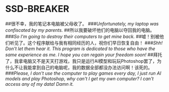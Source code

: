 # SSD-BREAKER
##很不幸，我的笔记本电脑被父母收了。
###*Unfortunately, my laptop was confiscated by my parents.*
##所以我要破坏他们的电脑以夺回我的电脑。
###*So I'm going to destroy their computers to get mine back.*
##嘘！别被他们听见了。这个程序献给与我有相同经历的人，祝你们早日恢复自由！
###*Shh! Don't let them hear it. This program is dedicated to those who have the same experience as me. I hope you can regain your freedom soon!*
##拜托了，我拿电脑又不是天天打游戏，我只是运行AI模型和玩玩Photoshop罢了，为什么不让我能拿到自己的电脑呢，我的数据全部都没办法访问啊！该死的。
###*Please, I don't use the computer to play games every day, I just run AI models and play Photoshop, why can't I get my own computer? I can't access any of my data! Damn it.*